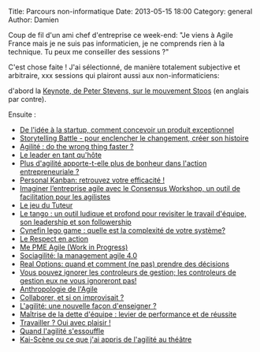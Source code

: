 Title: Parcours non-informatique
Date: 2013-05-15 18:00
Category: general
Author: Damien

Coup de fil d'un ami chef d'entreprise ce week-end: "Je viens à Agile France mais je ne suis pas informaticien, je ne comprends rien à la technique. Tu peux me conseiller des sessions ?"

C'est chose faite ! J'ai sélectionné, de manière totalement subjective et arbitraire, xxx sessions qui plairont aussi aux non-informaticiens: 

d'abord la [Keynote, de Peter Stevens, sur le mouvement Stoos][0] (en anglais par contre).

Ensuite : 

- [De l'idée à la startup, comment concevoir un produit exceptionnel][1]
- [Storytelling Battle - pour enclencher le changement, créer son histoire][2]
- [Agilité : do the wrong thing faster ?][3]
- [Le leader en tant qu'hôte][4]
- [Plus d'agilité apporte-t-elle plus de bonheur dans l'action entrepreneuriale ?][5]
- [Personal Kanban: retrouvez votre efficacité !][6]
- [Imaginer l’entreprise agile avec le Consensus Workshop, un outil de facilitation pour les agilistes][7]
- [Le jeu du Tuteur][8]
- [Le tango : un outil ludique et profond pour revisiter le travail d'équipe, son leadership et son followership][9]
- [Cynefin lego game : quelle est la complexité de votre système?][10]
- [Le Respect en action][11]
- [Me PME Agile (Work in Progress)][12]
- [Sociagilité: la management agile 4.0][13]
- [Real Options: quand et comment (ne pas) prendre des décisions][14]
- [Vous pouvez ignorer les controleurs de gestion; les controleurs de gestion eux ne vous ignoreront pas!][15]
- [Anthropologie de l'Agile][16]
- [Collaborer, et si on improvisait ?][17]
- [L'agilité: une nouvelle façon d'enseigner ?][18]
- [Maîtrise de la dette d'équipe : levier de performance et de réussite][19]
- [Travailler ? Oui avec plaisir !][20]
- [Quand l'agilité s'essouffle][21]
- [Kai-Scène ou ce que j'ai appris de l'agilité au théâtre][22]


[0]: http://www.conference-agile.fr/sessions/from-value-to-values-why-management-has-to-change-and-how-it-is-inspiring-the-solution.html
[1]: http://www.conference-agile.fr/sessions/de-lidee-a-la-startup-comment-concevoir-un-produit-exceptionnel.html
[2]: http://www.conference-agile.fr/sessions/from-value-to-values-why-management-has-to-change-and-how-it-is-inspiring-the-solution.html
[3]: http://www.conference-agile.fr/sessions/agilite-do-the-wrong-thing-faster.html
[4]: http://www.conference-agile.fr/sessions/leader-en-tant-quhote.html
[5]: http://www.conference-agile.fr/sessions/plus-dagilite-apporte-t-elle-plus-de-bonheur-dans-laction-entrepreneuriale.html
[6]: http://www.conference-agile.fr/sessions/personal-kanban-retrouvez-votre-efficacite.html
[7]: http://www.conference-agile.fr/sessions/imaginer-lentreprise-agile-avec-le-consensus-workshop-un-outil-de-facilitation-pour-les-agilistes.html
[8]: http://www.conference-agile.fr/sessions/le-tuteur.html
[9]: http://www.conference-agile.fr/sessions/le-tango-un-outil-ludique-et-profond-pour-revisiter-le-travail-dequipe-son-leadership-et-son-followership.html
[10]: http://www.conference-agile.fr/sessions/cynefin-lego-game-quelle-est-la-complexite-de-votre-systeme.html
[11]: http://www.conference-agile.fr/sessions/le-respect-en-action.html
[12]: http://www.conference-agile.fr/sessions/ma-pme-agile-work-in-progress.html
[13]: http://www.conference-agile.fr/sessions/sociagilite-le-management-agile-40.html
[14]: http://www.conference-agile.fr/sessions/real-options-quand-et-comment-ne-pas-prendre-des-decisions.html
[15]: http://www.conference-agile.fr/sessions/vous-pouvez-ignorer-les-controleurs-de-gestion-les-controleurs-de-gestion-eux-ne-vous-ignoreront-pas.html
[16]: http://www.conference-agile.fr/sessions/anthropologie-de-lagile.html
[17]: http://www.conference-agile.fr/sessions/collaborer-et-si-on-improvisait.html
[18]: http://www.conference-agile.fr/sessions/lagilite-une-nouvelle-facon-denseigner.html
[19]: http://www.conference-agile.fr/sessions/maitrise-de-la-dette-dequipe-levier-de-performance-et-de-reussite.html
[20]: http://www.conference-agile.fr/sessions/travailler-oui-avec-plaisir.html
[21]: http://www.conference-agile.fr/sessions/quand-lagilite-sessouffle.html
[22]: http://www.conference-agile.fr/sessions/kai-scene-ou-ce-que-jai-appris-de-lagilite-au-theatre.html




